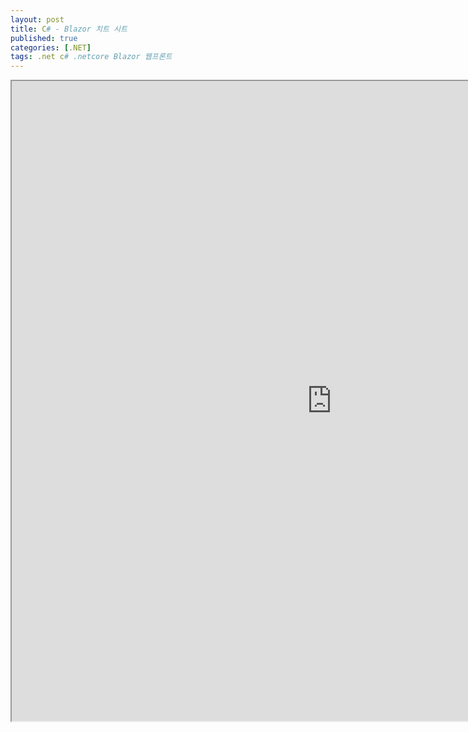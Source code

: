 ```yaml
---
layout: post
title: C# - Blazor 치트 시트
published: true
categories: [.NET]
tags: .net c# .netcore Blazor 웹프론트
---  
```

<iframe width="1024" height="1024" src="https://docs.google.com/document/d/e/2PACX-1vTyU6MDdZ9lhN5gQ3v8Sk6txzhOOAAzgLtNWTEUi7SesXFXtvDUWQMgHU5DVtliexXZo7KPaREFkyAp/pub?embedded=true"></iframe>    
   